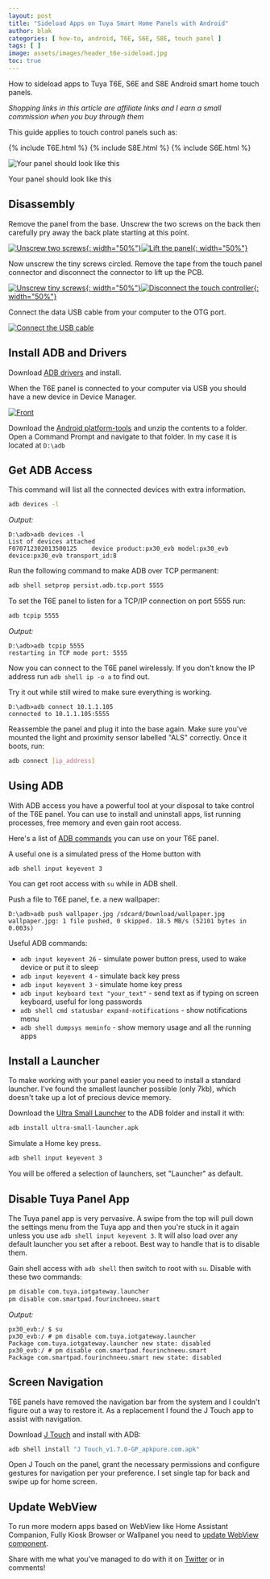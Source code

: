 ```yaml
---
layout: post
title: "Sideload Apps on Tuya Smart Home Panels with Android"
author: blak
categories: [ how-to, android, T6E, S6E, S8E, touch panel ]
tags: [ ]
image: assets/images/header_t6e-sideload.jpg
toc: true
---
```


How to sideload apps to Tuya T6E, S6E and S8E Android smart home touch panels.

_Shopping links in this article are affiliate links and I earn a small commission when you buy through them_

This guide applies to touch control panels such as:

{% include T6E.html %}
{% include S8E.html %}
{% include S6E.html %}

![Your panel should look like this](/assets/images/moes-t6e/t6e.webp)

<figcaption class="figure-caption text-center">Your panel should look like this</figcaption>

## Disassembly

Remove the panel from the base. Unscrew the two screws on the back then carefully pry away the back plate starting at this point.

[![Unscrew two screws](/assets/images/t6e-sideload/open1.jpg){: width="50%"}](/assets/images/t6e-sideload/open1.jpg)[![Lift the panel](/assets/images/t6e-sideload/open2.jpg){: width="50%"}](/assets/images/t6e-sideload/open2.jpg)

Now unscrew the tiny screws circled. Remove the tape from the touch panel connector and disconnect the connector to lift up the PCB.

[![Unscrew tiny screws](/assets/images/t6e-sideload/open3.jpg){: width="50%"}](/assets/images/t6e-sideload/open3.jpg)[![Disconnect the touch controller](/assets/images/t6e-sideload/open4.jpg){: width="50%"}](/assets/images/t6e-sideload/open4.jpg)

Connect the data USB cable from your computer to the OTG port.

[![Connect the USB cable](/assets/images/t6e-sideload/open5.jpg)](/assets/images/t6e-sideload/open5.jpg)

## Install ADB and Drivers

Download [ADB drivers](https://developer.android.com/studio/run/win-usb) and install.

When the T6E panel is connected to your computer via USB you should have a new device in Device Manager.

[![Front](/assets/images/t6e-sideload/device_manager.jpg)](/assets/images/t6e-sideload/device_manager.jpg)

Download the [Android platform-tools](https://dl.google.com/android/repository/platform-tools-latest-windows.zip) and unzip the contents to a folder. Open a Command Prompt 
and navigate to that folder. In my case it is located at `D:\adb`

## Get ADB Access

This command will list all the connected devices with extra information.

```sh
adb devices -l
```

_Output:_

```shellsession
D:\adb>adb devices -l
List of devices attached
F070712302013500125    device product:px30_evb model:px30_evb device:px30_evb transport_id:8
```

Run the following command to make ADB over TCP permanent:

```sh
adb shell setprop persist.adb.tcp.port 5555
```

To set the T6E panel to listen for a TCP/IP connection on port 5555 run:

```sh
adb tcpip 5555
```

_Output:_

```shellsession
D:\adb>adb tcpip 5555
restarting in TCP mode port: 5555
```

Now you can connect to the T6E panel wirelessly. If you don't know the IP address run `adb shell ip -o a` to find out.

Try it out while still wired to make sure everything is working.

```shellsession
D:\adb>adb connect 10.1.1.105
connected to 10.1.1.105:5555
```

Reassemble the panel and plug it into the base again. Make sure you've mounted the light and proximity sensor labelled "ALS" correctly. Once it boots, run:

```sh
adb connect [ip_address]
```

## Using ADB

With ADB access you have a powerful tool at your disposal to take control of the T6E panel. You can use to install and uninstall apps, list running processes, free memory and even gain root access.

Here's a list of [ADB commands](https://technastic.com/adb-commands-list-adb-cheat-sheet/) you can use on your T6E panel.

A useful one is a simulated press of the Home button with

```shell
adb shell input keyevent 3
```

You can get root access with `su` while in ADB shell.

Push a file to T6E panel, f.e. a new wallpaper:

```shellsession
D:\adb>adb push wallpaper.jpg /sdcard/Download/wallpaper.jpg
wallpaper.jpg: 1 file pushed, 0 skipped. 18.5 MB/s (52101 bytes in 0.003s)
```

Useful ADB commands:

- `adb input keyevent 26` - simulate power button press, used to wake device or put it to sleep
- `adb input keyevent 4` - simulate back key press
- `adb input keyevent 3` - simulate home key press
- `adb input keyboard text "your_text"` - send text as if typing on screen keyboard, useful for long passwords
- `adb shell cmd statusbar expand-notifications` - show notifications menu
- `adb shell dumpsys meminfo` - show memory usage and all the running apps

## Install a Launcher

To make working with your panel easier you need to install a standard launcher. I've found the smallest launcher possible (only 7kb), which doesn't take up a lot of precious device memory.

Download the [Ultra Small Launcher](/assets/files/ultra-small-launcher.apk) to the ADB folder and install it with:

```sh
adb install ultra-small-launcher.apk
```

Simulate a Home key press.

```sh
adb shell input keyevent 3
```

You will be offered a selection of launchers, set "Launcher" as default.

## Disable Tuya Panel App

The Tuya panel app is very pervasive. A swipe from the top will pull down the settings menu from the Tuya app and then you're stuck in it again unless you use `adb shell input keyevent 3`. It will also load over any default launcher you set after a reboot. Best way to handle that is to disable them.

Gain shell access with `adb shell` then switch to root with `su`. Disable with these two commands:

```sh
pm disable com.tuya.iotgateway.launcher
pm disable com.smartpad.fourinchneeu.smart
```

_Output:_

```shellsession
px30_evb:/ $ su
px30_evb:/ # pm disable com.tuya.iotgateway.launcher
Package com.tuya.iotgateway.launcher new state: disabled
px30_evb:/ # pm disable com.smartpad.fourinchneeu.smart
Package com.smartpad.fourinchneeu.smart new state: disabled
```

## Screen Navigation

T6E panels have removed the navigation bar from the system and I couldn't figure out a way to restore it. As a replacement I found the J Touch app to assist with navigation.

Download [J Touch](https://apkpure.com/j-touch/com.bs.smarttouch.gp/download) and install with ADB:

```sh
adb shell install "J Touch_v1.7.0-GP_apkpure.com.apk"
```

Open J Touch on the panel, grant the necessary permissions and configure gestures for navigation per your preference. I set single tap for back and swipe up for home screen.

## Update WebView

To run more modern apps based on WebView like Home Assistant Companion, Fully Kiosk Browser or Wallpanel you need to [update WebView component](/android-panel-webview).

Share with me what you've managed to do with it on [Twitter](https://twitter.com/blakadder_) or in comments!

